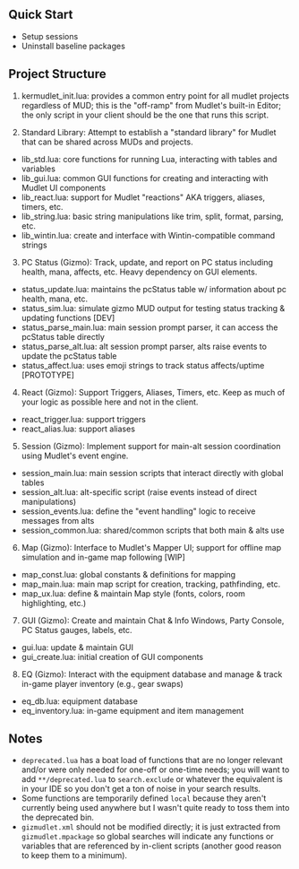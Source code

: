 ## Quick Start

- Setup sessions
- Uninstall baseline packages

## Project Structure

1. kermudlet_init.lua: provides a common entry point for all mudlet projects regardless of MUD; this is the "off-ramp" from Mudlet's built-in Editor; the only script in your client should be the one that runs this script.

2. Standard Library: Attempt to establish a "standard library" for Mudlet that can be shared across MUDs and projects.
  - lib_std.lua: core functions for running Lua, interacting with tables and variables
  - lib_gui.lua: common GUI functions for creating and interacting with Mudlet UI components
  - lib_react.lua: support for Mudlet "reactions" AKA triggers, aliases, timers, etc.
  - lib_string.lua: basic string manipulations like trim, split, format, parsing, etc.
  - lib_wintin.lua: create and interface with Wintin-compatible command strings

3. PC Status (Gizmo): Track, update, and report on PC status including health, mana, affects, etc. Heavy dependency on GUI elements.
  - status_update.lua: maintains the pcStatus table w/ information about pc health, mana, etc.
  - status_sim.lua: simulate gizmo MUD output for testing status tracking & updating functions [DEV]
  - status_parse_main.lua: main session prompt parser, it can access the pcStatus table directly
  - status_parse_alt.lua: alt session prompt parser, alts raise events to update the pcStatus table
  - status_affect.lua: uses emoji strings to track status affects/uptime [PROTOTYPE]

4. React (Gizmo): Support Triggers, Aliases, Timers, etc. Keep as much of your logic as possible here and not in the client.
  - react_trigger.lua: support triggers
  - react_alias.lua: support aliases

5. Session (Gizmo): Implement support for main-alt session coordination using Mudlet's event engine.
  - session_main.lua: main session scripts that interact directly with global tables
  - session_alt.lua: alt-specific script (raise events instead of direct manipulations)
  - session_events.lua: define the "event handling" logic to receive messages from alts
  - session_common.lua: shared/common scripts that both main & alts use

6. Map (Gizmo): Interface to Mudlet's Mapper UI; support for offline map simulation and in-game map following [WIP]
  - map_const.lua: global constants & definitions for mapping
  - map_main.lua: main map script for creation, tracking, pathfinding, etc.
  - map_ux.lua: define & maintain Map style (fonts, colors, room highlighting, etc.)

7. GUI (Gizmo): Create and maintain Chat & Info Windows, Party Console, PC Status gauges, labels, etc.
  - gui.lua: update & maintain GUI
  - gui_create.lua: initial creation of GUI components

8. EQ (Gizmo): Interact with the equipment database and manage & track in-game player inventory (e.g., gear swaps)
  - eq_db.lua: equipment database
  - eq_inventory.lua: in-game equipment and item management


## Notes

- `deprecated.lua` has a boat load of functions that are no longer relevant and/or were only needed for one-off or one-time needs; you will want to add `**/deprecated.lua` to `search.exclude` or whatever the equivalent is in your IDE so you don't get a ton of noise in your search results.
- Some functions are temporarily defined `local` because they aren't currently being used anywhere but I wasn't quite ready to toss them into the deprecated bin.
- `gizmudlet.xml` should not be modified directly; it is just extracted from `gizmudlet.mpackage` so global searches will indicate any functions or variables that are referenced by in-client scripts (another good reason to keep them to a minimum).
